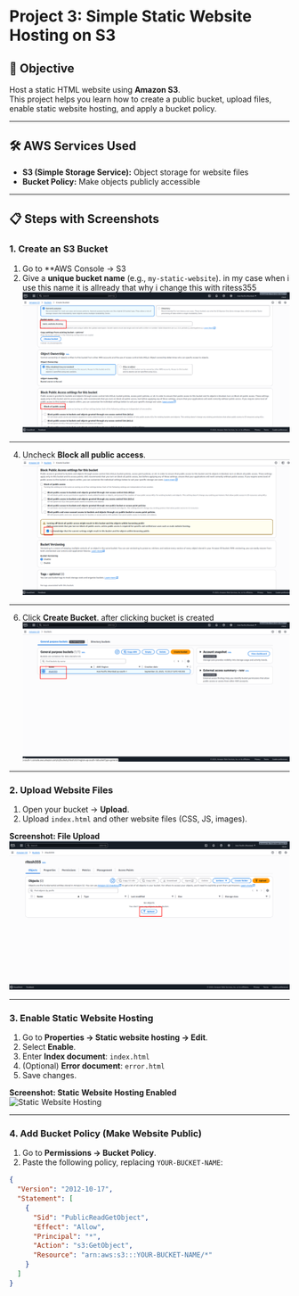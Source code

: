 # Project 3: Simple Static Website Hosting on S3

## 🎯 Objective
Host a static HTML website using **Amazon S3**.  
This project helps you learn how to create a public bucket, upload files, enable static website hosting, and apply a bucket policy.

---

## 🛠️ AWS Services Used
- **S3 (Simple Storage Service):** Object storage for website files  
- **Bucket Policy:** Make objects publicly accessible  

---

## 📋 Steps with Screenshots

### 1. Create an S3 Bucket
1. Go to **AWS Console → S3
2. Give a **unique bucket name** (e.g., `my-static-website`). in my case when i use this name it is allready that why i change this with ritess355
  ![Bucket Creation](images/name.png)

---

4. Uncheck **Block all public access**.  
  ![Bucket Creation](images/ack.png)

---

6.  Click **Create Bucket**.
   after clicking bucket is created
  ![Bucket Creation](images/d.png)

---

### 2. Upload Website Files
1. Open your bucket → **Upload**.  
2. Upload `index.html` and other website files (CSS, JS, images).  

**Screenshot: File Upload**  
![File Upload](images/up.png)

---

### 3. Enable Static Website Hosting
1. Go to **Properties → Static website hosting → Edit**.  
2. Select **Enable**.  
3. Enter **Index document**: `index.html`  
4. (Optional) **Error document**: `error.html`  
5. Save changes.  

**Screenshot: Static Website Hosting Enabled**  
![Static Website Hosting](images/static-website-hosting.png)

---

### 4. Add Bucket Policy (Make Website Public)
1. Go to **Permissions → Bucket Policy**.  
2. Paste the following policy, replacing `YOUR-BUCKET-NAME`:

```json
{
  "Version": "2012-10-17",
  "Statement": [
    {
      "Sid": "PublicReadGetObject",
      "Effect": "Allow",
      "Principal": "*",
      "Action": "s3:GetObject",
      "Resource": "arn:aws:s3:::YOUR-BUCKET-NAME/*"
    }
  ]
}


